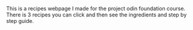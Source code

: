 This is a recipes webpage I made for the project odin foundation course. 
There is 3 recipes you can click and then see the ingredients and step by step guide. 